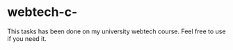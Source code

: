 # webtech-c-
This tasks has been done on my  university webtech course. 
Feel free to use if you need it.
